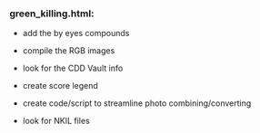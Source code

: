 ### green_killing.html:
- add the by eyes compounds
- compile the RGB images
- look for the CDD Vault info
- create score legend
- create code/script to streamline photo combining/converting

- look for NKIL files
